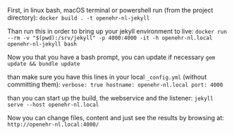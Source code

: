First, in linux bash, macOS terminal or powershell run (from the project directory): 
`docker build . -t openehr-nl-jekyll`

Than run this in order to bring up your jekyll environment to live:
`docker run --rm -v "$(pwd):/srv/jekyll" -p 4000:4000 -it -h openehr-nl.local openehr-nl-jekyll bash`

Now you that you have a bash prompt, you can update if necessary
`gem update && bundle update`

than make sure you have this lines in your local `_config.yml` (without committing them):
`verbose: true
hostname: openehr-nl.local
port: 4000`

than you can start up the build, the webservice and the listener:
`jekyll serve --host openehr-nl.local`

Now you can change files, content and just see the results by browsing at:
`http://openehr-nl.local:4000/`
